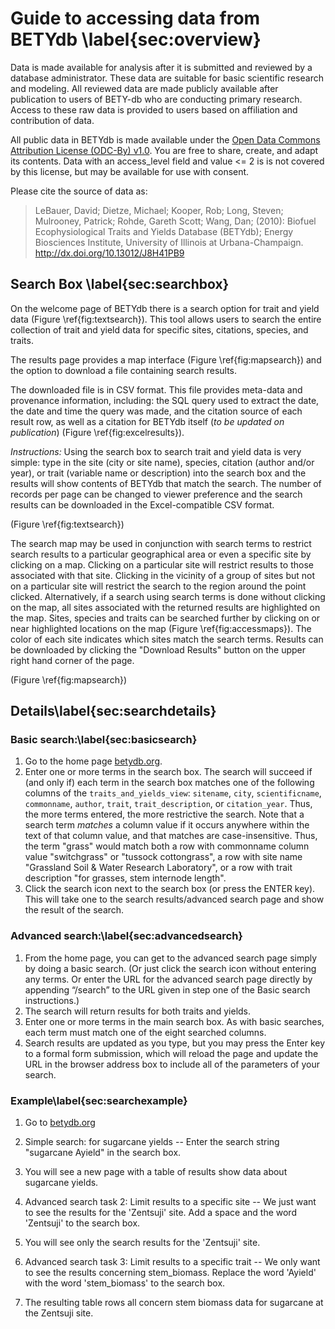 
# Guide to accessing data from BETYdb \label{sec:overview}

Data is made available for analysis after it is submitted and reviewed by a database administrator. These data are suitable for basic scientific research and modeling. All reviewed data are made publicly available after publication to users of BETY-db who are conducting primary research. Access to these raw data is provided to users based on affiliation and contribution of data.

All public data in BETYdb is made available under the [Open Data Commons Attribution License (ODC-By) v1.0](http://opendatacommons.org/licenses/by/1-0/). You are free to share, create, and adapt its contents. Data with an access_level field and value <= 2 is is not covered by this license, but may be available for use with consent.

Please cite the source of data as:

> LeBauer, David; Dietze, Michael; Kooper, Rob; Long, Steven; Mulrooney, Patrick; Rohde, Gareth Scott; Wang, Dan; (2010): Biofuel Ecophysiological Traits and Yields Database (BETYdb); Energy Biosciences Institute, University of Illinois at Urbana-Champaign. http://dx.doi.org/10.13012/J8H41PB9



## Search Box \label{sec:searchbox}

On the welcome page of BETYdb there is a search option for trait and yield data (Figure \ref{fig:textsearch}). This tool allows users to search the entire collection of trait and yield data for specific sites, citations, species, and traits.

The results page provides a map interface (Figure \ref{fig:mapsearch}) and the option to download a file containing search results.

The downloaded file is in CSV format. This file provides meta-data and provenance information, including: the SQL query used to extract the date, the date and time the query was made, and the citation source of each result row, as well as a citation for BETYdb itself (_to be updated on publication_) (Figure \ref{fig:excelresults}).


_Instructions:_ Using the search box to search trait and yield data is very simple: type in the site (city or site name), species, citation (author and/or year), or trait (variable name or description) into the search box and the results will show contents of BETYdb that match the search. The number of records per page can be changed to viewer preference and the search results can be downloaded in the Excel-compatible CSV format. 

(Figure \ref{fig:textsearch})


The search map may be used in conjunction with search terms to restrict search results to a particular geographical area or even a specific site by clicking on a map.  Clicking on a particular site will restrict results to those associated with that site.  Clicking in the vicinity of a group of sites but not on a particular site will restrict the search to the region around the point clicked. Alternatively, if a search using search terms is done without clicking on the map, all sites associated with the returned results are highlighted on the map. Sites, species and traits can be searched further by clicking on or near highlighted locations on the map (Figure \ref{fig:accessmaps}). The color of each site indicates which sites match the search terms. Results can be downloaded by clicking the "Download Results" button on the upper right hand corner of the page. 

(Figure \ref{fig:mapsearch})

## Details\label{sec:searchdetails}

### Basic search:\label{sec:basicsearch}

1.	Go to the home page [betydb.org](https://www.betydb.org). 
2.	Enter one or more terms in the search box.  The search will succeed if (and only if) each term in the search box matches one of the following columns of the `traits_and_yields_view`: `sitename`, `city`, `scientificname`, `commonname`, `author`, `trait`, `trait_description`, or `citation_year`.  Thus, the more terms entered, the more restrictive the search. Note that a search term _matches_ a column value if it occurs anywhere within the text of that column value, and that matches are case-insensitive.  Thus, the term "grass" would match both a row with commonname column value "switchgrass" or "tussock cottongrass", a row with site name "Grassland Soil & Water Research Laboratory", or a row with trait description "for grasses, stem internode length".
3.	Click the search icon next to the search box (or press the ENTER key).  This will take one to the search results/advanced search page and show the result of the search.

### Advanced search:\label{sec:advancedsearch}

1.	From the home page, you can get to the advanced search page simply by doing a basic search.  (Or just click the search icon without entering any terms.  Or enter the URL for the advanced search page directly by appending “/search” to the URL given in step one of the Basic search instructions.)
2.	The search will return results for both traits and yields.
3.	Enter one or more terms in the main search box.  As with basic searches, each term must match one of the eight searched columns.
4.	Search results are updated as you type, but you may press the Enter key to a formal form submission, which will reload the page and update the URL in the browser address box to include all of the parameters of your search.



### Example\label{sec:searchexample}

1. Go to [betydb.org](https://www.betydb.org)
2. Simple search: for sugarcane yields -- Enter the search string "sugarcane Ayield" in the search box.

3. You will see a new page with a table of results show data about sugarcane yields.
6. Advanced search task 2: Limit results to a specific site -- We just want to see the results for the 'Zentsuji' site.  Add a space and the word 'Zentsuji' to the search box.
7. You will see only the search results for the 'Zentsuji' site.
8. Advanced search task 3: Limit results to a specific trait -- We only want to see the results concerning stem\_biomass.  Replace the word 'Ayield' with the word 'stem\_biomass' to the search box.
9. The resulting table rows all concern stem biomass data for sugarcane at the Zentsuji site.

